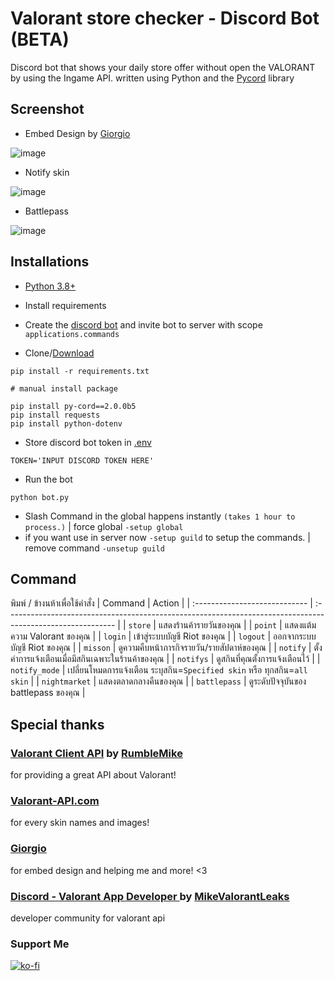# Valorant store checker - Discord Bot (BETA)
Discord bot that shows your daily store offer without open the VALORANT by using the Ingame API.
written using Python and the [Pycord](https://github.com/Pycord-Development/pycord) library <br>

## Screenshot

* Embed Design by [Giorgio](https://github.com/giorgi-o)

![image](https://i.imgur.com/uF9THEa.png)

* Notify skin

![image](https://i.imgur.com/ijjvQV3.png)

* Battlepass

![image](https://i.imgur.com/GhzLBSr.png)

## Installations

* [Python 3.8+](https://www.python.org/downloads/)

* Install requirements

* Create the [discord bot](https://discord.com/developers/applications) and invite bot to server with scope `applications.commands`

* Clone/[Download](https://github.com/staciax/ValorantStoreChecker-discord-bot/archive/refs/heads/master.zip)

```
pip install -r requirements.txt
```

```
# manual install package

pip install py-cord==2.0.0b5
pip install requests
pip install python-dotenv
```

* Store discord bot token in [.env](https://github.com/staciax/ValorantStoreChecker-discord-bot/blob/master/.env)
```
TOKEN='INPUT DISCORD TOKEN HERE'
```
* Run the bot
```
python bot.py
```
* Slash Command in the global happens instantly `(takes 1 hour to process.)` | force global `-setup global`
* if you want use in server now `-setup guild` to setup the commands. | remove command `-unsetup guild`

## Command
พิมพ์ / ข้างนห้าเพื่อใช้คำสั่ง
| Command                       | Action                                                                                                     |
| :---------------------------- | :--------------------------------------------------------------------------------------------------------- |
| `store`  | แสดงร้านค้ารายวันของคุณ |
| `point`  | แสดงแต้มความ Valorant ของคุณ |
| `login`  | เข้าสู่ระบบบัญชี Riot ของคุณ |
| `logout`  | ออกจากระบบบัญชี Riot ของคุณ |
| `misson`  | ดูความคืบหน้าภารกิจรายวัน/รายสัปดาห์ของคุณ |
| `notify`  | ตั้งค่าการแจ้งเตือนเมื่อมีสกินเฉพาะในร้านค้าของคุณ |
| `notifys`  | ดูสกินที่คุณตั้งการแจ้งเตือนไว้ |
| `notify_mode`  | เปลี่ยนโหมดการแจ้งเตือน ระบุสกิน=`Specified skin` หรือ ทุกสกิน=`all skin` |
| `nightmarket`  | แสดงตลาดกลางคืนของคุณ |
| `battlepass`  | ดูระดับปัจจุบันของ battlepass ของคุณ |

## Special thanks

### [Valorant Client API](https://github.com/RumbleMike/ValorantClientAPI) by [RumbleMike](https://github.com/RumbleMike)
for providing a great API about Valorant!

### [Valorant-API.com](https://valorant-api.com/)
for every skin names and images!

### [Giorgio](https://github.com/giorgi-o)
for embed design and helping me and more! <3

### [Discord - Valorant App Developer ](https://discord.gg/a9yzrw3KAm) by [MikeValorantLeaks](https://github.com/RumbleMike)
developer community for valorant api

### Support Me

[![ko-fi](https://ko-fi.com/img/githubbutton_sm.svg)](https://ko-fi.com/staciax)
